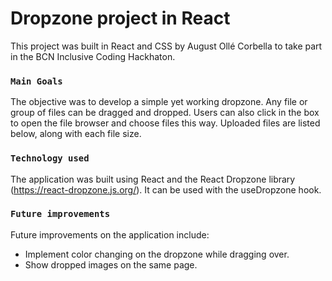 # Dropzone project in React

This project was built in React and CSS by August Ollé Corbella to take part in the BCN Inclusive Coding Hackhaton.


### `Main Goals`

The objective was to develop a simple yet working dropzone. Any file or group of files can be dragged and dropped. Users can also click in the box to open the file browser and choose files this way. Uploaded files are listed below, along with each file size.
### `Technology used`

The application was built using React and the React Dropzone library (https://react-dropzone.js.org/). It can be used with the useDropzone hook.
### `Future improvements`

Future improvements on the application include:

- Implement color changing on the dropzone while dragging over.
- Show dropped images on the same page.
